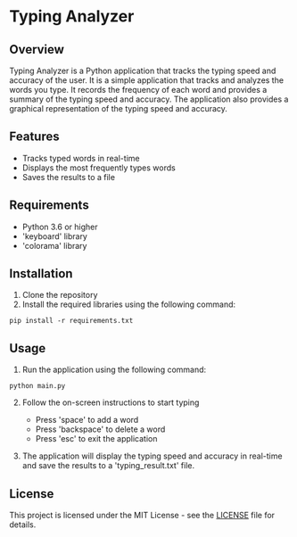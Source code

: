 # Typing Analyzer

## Overview

Typing Analyzer is a Python application that tracks the typing speed and accuracy of the user. It is a simple
application that tracks and analyzes the words you type. It records the frequency of each word and provides a summary of
the typing speed and accuracy. The application also provides a graphical representation of the typing speed and
accuracy.

## Features

* Tracks typed words in real-time
* Displays the most frequently types words
* Saves the results to a file

## Requirements

* Python 3.6 or higher
* 'keyboard' library
* 'colorama' library

## Installation

1. Clone the repository
2. Install the required libraries using the following command:

```
pip install -r requirements.txt
```

## Usage

1. Run the application using the following command:

```
python main.py
```

2. Follow the on-screen instructions to start typing
    - Press 'space' to add a word
    - Press 'backspace' to delete a word
    - Press 'esc' to exit the application

3. The application will display the typing speed and accuracy in real-time and save the results to a 'typing_result.txt'
   file.

## License

This project is licensed under the MIT License - see the [LICENSE](LICENSE) file for details.
